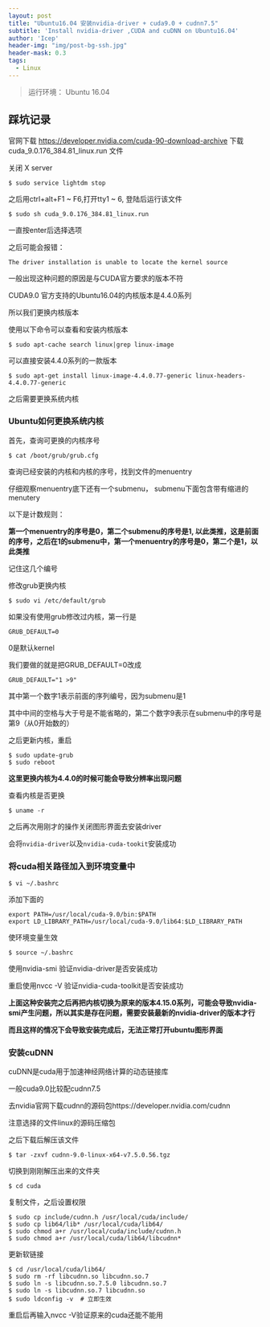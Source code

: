```yaml
---
layout: post
title: "Ubuntu16.04 安装nvidia-driver + cuda9.0 + cudnn7.5"
subtitle: 'Install nvidia-driver ,CUDA and cuDNN on Ubuntu16.04'
author: 'Icep'
header-img: "img/post-bg-ssh.jpg"
header-mask: 0.3
tags:
  - Linux
---
```


> 运行环境： Ubuntu 16.04

## 踩坑记录

官网下载 https://developer.nvidia.com/cuda-90-download-archive 下载 cuda_9.0.176_384.81_linux.run 文件

关闭 X server
```shell
$ sudo service lightdm stop
```
之后用ctrl+alt+F1 ~ F6,打开tty1 ~ 6, 登陆后运行该文件
```shell
$ sudo sh cuda_9.0.176_384.81_linux.run
```
一直按enter后选择选项

之后可能会报错：
```
The driver installation is unable to locate the kernel source
```

一般出现这种问题的原因是与CUDA官方要求的版本不符

CUDA9.0 官方支持的Ubuntu16.04的内核版本是4.4.0系列

所以我们更换内核版本

使用以下命令可以查看和安装内核版本
```shell
$ sudo apt-cache search linux|grep linux-image
```

可以直接安装4.4.0系列的一款版本
```shell
$ sudo apt-get install linux-image-4.4.0.77-generic linux-headers-4.4.0.77-generic
```

之后需要更换系统内核

### Ubuntu如何更换系统内核
首先，查询可更换的内核序号
```shell
$ cat /boot/grub/grub.cfg
```
查询已经安装的内核和内核的序号，找到文件的menuentry

仔细观察menuentry底下还有一个submenu， submenu下面包含带有缩进的menutery

以下是计数规则：

**第一个menuentry的序号是0，第二个submenu的序号是1, 以此类推，这是前面的序号，之后在1的submenu中，第一个menuentry的序号是0，第二个是1，以此类推**

记住这几个编号

修改grub更换内核
```shell
$ sudo vi /etc/default/grub
```

如果没有使用grub修改过内核，第一行是
```
GRUB_DEFAULT=0
```

0是默认kernel

我们要做的就是把GRUB_DEFAULT=0改成

```
GRUB_DEFAULT="1 >9"
```
其中第一个数字1表示前面的序列编号，因为submenu是1

其中中间的空格与大于号是不能省略的，第二个数字9表示在submenu中的序号是第9（从0开始数的）

之后更新内核，重启
```shell
$ sudo update-grub
$ sudo reboot
```

**这里更换内核为4.4.0的时候可能会导致分辨率出现问题**

查看内核是否更换
```shell
$ uname -r
```

之后再次用刚才的操作关闭图形界面去安装driver

会将`nvidia-driver`以及`nvidia-cuda-tookit`安装成功

### 将cuda相关路径加入到环境变量中

```shell
$ vi ~/.bashrc
```

添加下面的
```
export PATH=/usr/local/cuda-9.0/bin:$PATH
export LD_LIBRARY_PATH=/usr/local/cuda-9.0/lib64:$LD_LIBRARY_PATH
```

使环境变量生效
```
$ source ~/.bashrc
```

使用nvidia-smi 验证nvidia-driver是否安装成功

重启使用nvcc -V 验证nvidia-cuda-toolkit是否安装成功

**上面这种安装完之后再把内核切换为原来的版本4.15.0系列，可能会导致nvidia-smi产生问题，所以其实是存在问题，需要安装最新的nvidia-driver的版本才行**

**而且这样的情况下会导致安装完成后，无法正常打开ubuntu图形界面**

### 安装cuDNN

cuDNN是cuda用于加速神经网络计算的动态链接库

一般cuda9.0比较配cudnn7.5

去nvidia官网下载cudnn的源码包https://developer.nvidia.com/cudnn

注意选择的文件linux的源码压缩包

之后下载后解压该文件
```shell
$ tar -zxvf cudnn-9.0-linux-x64-v7.5.0.56.tgz
```

切换到刚刚解压出来的文件夹
```shell
$ cd cuda
```

复制文件，之后设置权限
```shell
$ sudo cp include/cudnn.h /usr/local/cuda/include/
$ sudo cp lib64/lib* /usr/local/cuda/lib64/
$ sudo chmod a+r /usr/local/cuda/include/cudnn.h
$ sudo chmod a+r /usr/local/cuda/lib64/libcudnn*
```

更新软链接
```shell
$ cd /usr/local/cuda/lib64/
$ sudo rm -rf libcudnn.so libcudnn.so.7
$ sudo ln -s libcudnn.so.7.5.0 libcudnn.so.7
$ sudo ln -s libcudnn.so.7 libcudnn.so
$ sudo ldconfig -v  # 立即生效
```

重启后再输入nvcc -V验证原来的cuda还能不能用

